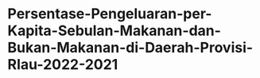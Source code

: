 # Persentase-Pengeluaran-per-Kapita-Sebulan-Makanan-dan-Bukan-Makanan-di-Daerah-Provisi-RIau-2022-2021